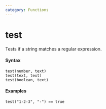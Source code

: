```yaml
---
category: Functions
---
```


# test
Tests if a string matches a regular expression.

#### Syntax
```
test(number, text)
test(text, text)
test(boolean, text)
```

#### Examples
```
test("1-2-3", "-") == true
```
